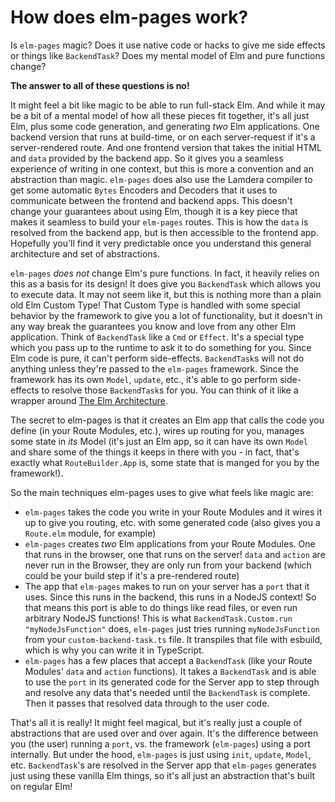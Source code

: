 # How does elm-pages work?

Is `elm-pages` magic? Does it use native code or hacks to give me side effects or things like `BackendTask`? Does my mental model of Elm and pure functions change?

**The answer to all of these questions is no!**

It might feel a bit like magic to be able to run full-stack Elm. And while it may be a bit of a mental model of how all these pieces fit together, it's all just Elm, plus some code generation, and generating _two_ Elm applications. One backend version that runs at build-time, or on each server-request if it's a server-rendered route. And one frontend version that takes the initial HTML and `data` provided by the backend app. So it gives you a seamless experience of writing in one context, but this is more a convention and an abstraction than magic. `elm-pages` does also use the Lamdera compiler to get some automatic `Bytes` Encoders and Decoders that it uses to communicate between the frontend and backend apps. This doesn't change your guarantees about using Elm, though it is a key piece that makes it seamless to build your `elm-pages` routes. This is how the `data` is resolved from the backend app, but is then accessible to the frontend app. Hopefully you'll find it very predictable once you understand this general architecture and set of abstractions.

`elm-pages` _does not_ change Elm's pure functions. In fact, it heavily relies on this as a basis for its design! It does give you `BackendTask` which allows you to execute data. It may not seem like it, but this is nothing more than a plain old Elm Custom Type! That Custom Type is handled with some special behavior by the framework to give you a lot of functionality, but it doesn't in any way break the guarantees you know and love from any other Elm application. Think of `BackendTask` like a `Cmd` or `Effect`. It's a special type which you pass up to the runtime to ask it to do something for you. Since Elm code is pure, it can't perform side-effects. `BackendTask`s will not do anything unless they're passed to the `elm-pages` framework. Since the framework has its own `Model`, `update`, etc., it's able to go perform side-effects to resolve those `BackendTask`s for you. You can think of it like a wrapper around [The Elm Architecture](https://guide.elm-lang.org/architecture/).

The secret to elm-pages is that it creates an Elm app that calls the code you define (in your Route Modules, etc.), wires up routing for you, manages some state in _its_ Model (it's just an Elm app, so it can have its own `Model` and share some of the things it keeps in there with you - in fact, that's exactly what `RouteBuilder.App` is, some state that is manged for you by the framework!).

So the main techniques elm-pages uses to give what feels like magic are:

- `elm-pages` takes the code you write in your Route Modules and it wires it up to give you routing, etc. with some generated code (also gives you a `Route.elm` module, for example)
- `elm-pages` creates _two_ Elm applications from your Route Modules. One that runs in the browser, one that runs on the server! `data` and `action` are never run in the Browser, they are only run from your backend (which could be your build step if it's a pre-rendered route)
- The app that `elm-pages` makes to run on your server has a `port` that it uses. Since this runs in the backend, this runs in a NodeJS context! So that means this port is able to do things like read files, or even run arbitrary NodeJS functions! This is what `BackendTask.Custom.run "myNodeJsFunction"` does, `elm-pages` just tries running `myNodeJsFunction` from your `custom-backend-task.ts` file. It transpiles that file with esbuild, which is why you can write it in TypeScript.
- `elm-pages` has a few places that accept a `BackendTask` (like your Route Modules' `data` and `action` functions). It takes a `BackendTask` and is able to use the `port` in its generated code for the Server app to step through and resolve any data that's needed until the `BackendTask` is complete. Then it passes that resolved data through to the user code.

That's all it is really! It might feel magical, but it's really just a couple of abstractions that are used over and over again. It's the difference between you (the user) running a `port`, vs. the framework (`elm-pages`) using a port internally. But under the hood, `elm-pages` is just using `init`, `update`, `Model`, etc. `BackendTask`'s are resolved in the Server app that `elm-pages` generates just using these vanilla Elm things, so it's all just an abstraction that's built on regular Elm!
